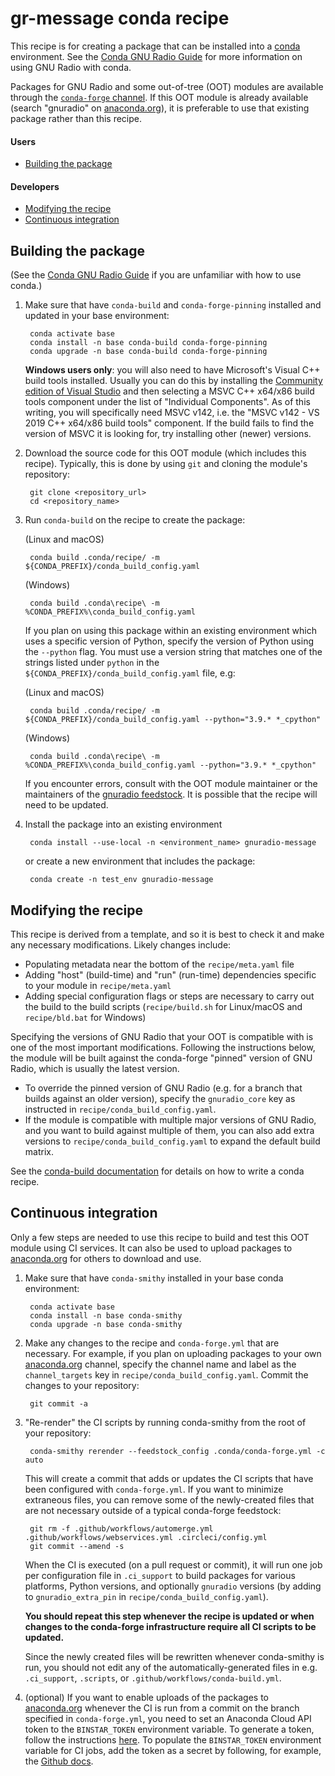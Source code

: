 # gr-message conda recipe

This recipe is for creating a package that can be installed into a [conda](https://docs.conda.io/en/latest/) environment. See the [Conda GNU Radio Guide](https://wiki.gnuradio.org/index.php/CondaInstall) for more information on using GNU Radio with conda.

Packages for GNU Radio and some out-of-tree (OOT) modules are available through the [`conda-forge` channel](https://conda-forge.org/). If this OOT module is already available (search "gnuradio" on [anaconda.org](https://anaconda.org)), it is preferable to use that existing package rather than this recipe.

#### Users

- [Building the package](#building-the-package)

#### Developers

- [Modifying the recipe](#modifying-the-recipe)
- [Continuous integration](#continuous-integration)


## Building the package

(See the [Conda GNU Radio Guide](https://wiki.gnuradio.org/index.php/CondaInstall) if you are unfamiliar with how to use conda.)

1. Make sure that have `conda-build` and `conda-forge-pinning` installed and updated in your base environment:

        conda activate base
        conda install -n base conda-build conda-forge-pinning
        conda upgrade -n base conda-build conda-forge-pinning

    **Windows users only**: you will also need to have Microsoft's Visual C++ build tools installed. Usually you can do this by installing the [Community edition of Visual Studio](https://visualstudio.microsoft.com/free-developer-offers/) and then selecting a MSVC C++ x64/x86 build tools component under the list of "Individual Components". As of this writing, you will specifically need MSVC v142, i.e. the "MSVC v142 - VS 2019 C++ x64/x86 build tools" component. If the build fails to find the version of MSVC it is looking for, try installing other (newer) versions.

2. Download the source code for this OOT module (which includes this recipe). Typically, this is done by using `git` and cloning the module's repository:

        git clone <repository_url>
        cd <repository_name>

3. Run `conda-build` on the recipe to create the package:

    (Linux and macOS)

        conda build .conda/recipe/ -m ${CONDA_PREFIX}/conda_build_config.yaml

    (Windows)

        conda build .conda\recipe\ -m %CONDA_PREFIX%\conda_build_config.yaml

    If you plan on using this package within an existing environment which uses a specific version of Python, specify the version of Python using the `--python` flag. You must use a version string that matches one of the strings listed under `python` in the `${CONDA_PREFIX}/conda_build_config.yaml` file, e.g:

    (Linux and macOS)

        conda build .conda/recipe/ -m ${CONDA_PREFIX}/conda_build_config.yaml --python="3.9.* *_cpython"

    (Windows)

        conda build .conda\recipe\ -m %CONDA_PREFIX%\conda_build_config.yaml --python="3.9.* *_cpython"

    If you encounter errors, consult with the OOT module maintainer or the maintainers of the [gnuradio feedstock](https://github.com/conda-forge/gnuradio-feedstock). It is possible that the recipe will need to be updated.

4. Install the package into an existing environment

        conda install --use-local -n <environment_name> gnuradio-message

    or create a new environment that includes the package:

        conda create -n test_env gnuradio-message


## Modifying the recipe

This recipe is derived from a template, and so it is best to check it and make any necessary modifications. Likely changes include:

- Populating metadata near the bottom of the `recipe/meta.yaml` file
- Adding "host" (build-time) and "run" (run-time) dependencies specific to your module in `recipe/meta.yaml`
- Adding special configuration flags or steps are necessary to carry out the build to the build scripts (`recipe/build.sh` for Linux/macOS and `recipe/bld.bat` for Windows)

Specifying the versions of GNU Radio that your OOT is compatible with is one of the most important modifications. Following the instructions below, the module will be built against the conda-forge "pinned" version of GNU Radio, which is usually the latest version.

- To override the pinned version of GNU Radio (e.g. for a branch that builds against an older version), specify the `gnuradio_core` key as instructed in `recipe/conda_build_config.yaml`.
- If the module is compatible with multiple major versions of GNU Radio, and you want to build against multiple of them, you can also add extra versions to `recipe/conda_build_config.yaml` to expand the default build matrix.

See the [conda-build documentation](https://docs.conda.io/projects/conda-build/en/latest/index.html) for details on how to write a conda recipe.


## Continuous integration

Only a few steps are needed to use this recipe to build and test this OOT module using CI services. It can also be used to upload packages to [anaconda.org](https://anaconda.org) for others to download and use.

1. Make sure that have `conda-smithy` installed in your base conda environment:

        conda activate base
        conda install -n base conda-smithy
        conda upgrade -n base conda-smithy

2. Make any changes to the recipe and `conda-forge.yml` that are necessary. For example, if you plan on uploading packages to your own [anaconda.org](https://anaconda.org) channel, specify the channel name and label as the `channel_targets` key in `recipe/conda_build_config.yaml`. Commit the changes to your repository:

        git commit -a

3. "Re-render" the CI scripts by running conda-smithy from the root of your repository:

        conda-smithy rerender --feedstock_config .conda/conda-forge.yml -c auto

    This will create a commit that adds or updates the CI scripts that have been configured with `conda-forge.yml`. If you want to minimize extraneous files, you can remove some of the newly-created files that are not necessary outside of a typical conda-forge feedstock:

        git rm -f .github/workflows/automerge.yml .github/workflows/webservices.yml .circleci/config.yml
        git commit --amend -s

    When the CI is executed (on a pull request or commit), it will run one job per configuration file in `.ci_support` to build packages for various platforms, Python versions, and optionally `gnuradio` versions (by adding to `gnuradio_extra_pin` in `recipe/conda_build_config.yaml`).

    **You should repeat this step whenever the recipe is updated or when changes to the conda-forge infrastructure require all CI scripts to be updated.**

    Since the newly created files will be rewritten whenever conda-smithy is run, you should not edit any of the automatically-generated files in e.g. `.ci_support`, `.scripts`, or `.github/workflows/conda-build.yml`.

4. (optional) If you want to enable uploads of the packages to [anaconda.org](https://anaconda.org) whenever the CI is run from a commit on the branch specified in `conda-forge.yml`, you need to set an Anaconda Cloud API token to the `BINSTAR_TOKEN` environment variable. To generate a token, follow the instructions [here](https://docs.anaconda.com/anacondaorg/user-guide/tasks/work-with-accounts/#creating-access-tokens). To populate the `BINSTAR_TOKEN` environment variable for CI jobs, add the token as a secret by following, for example, the [Github docs](https://docs.github.com/en/actions/reference/encrypted-secrets).
